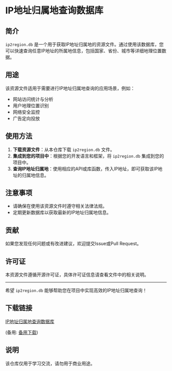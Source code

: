 # IP地址归属地查询数据库

## 简介

`ip2region.db` 是一个用于获取IP地址归属地的资源文件。通过使用该数据库，您可以快速查询任意IP地址的所属地信息，包括国家、省份、城市等详细地理位置数据。

## 用途

该资源文件适用于需要进行IP地址归属地查询的应用场景，例如：

- 网站访问统计与分析
- 用户地理位置识别
- 网络安全监控
- 广告定向投放

## 使用方法

1. **下载资源文件**：从本仓库下载 `ip2region.db` 文件。
2. **集成到您的项目中**：根据您的开发语言和框架，将 `ip2region.db` 集成到您的项目中。
3. **查询IP地址归属地**：使用相应的API或库函数，传入IP地址，即可获取该IP地址的归属地信息。

## 注意事项

- 请确保在使用该资源文件时遵守相关法律法规。
- 定期更新数据库以获取最新的IP地址归属地信息。

## 贡献

如果您发现任何问题或有改进建议，欢迎提交Issue或Pull Request。

## 许可证

本资源文件遵循开源许可证，具体许可证信息请查看文件中的相关说明。

---

希望 `ip2region.db` 能够帮助您在项目中实现高效的IP地址归属地查询！

## 下载链接
[IP地址归属地查询数据库](https://pan.quark.cn/s/0d6c8d4c3eda) 

(备用: [备用下载](https://pan.baidu.com/s/19P51GSYr7yNAuRubGlc65w?pwd=1234))

## 说明

该仓库仅用于学习交流，请勿用于商业用途。
